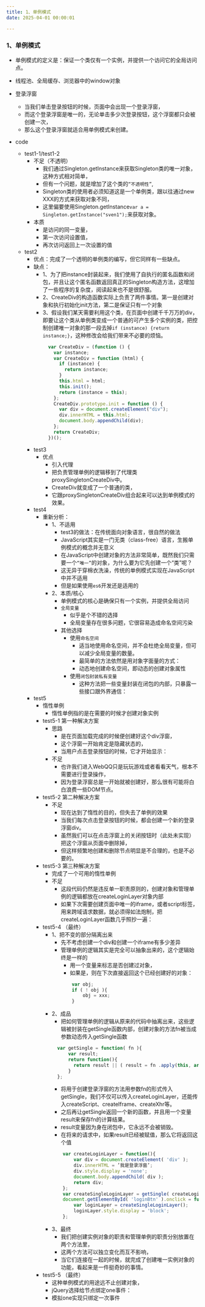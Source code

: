 ```yaml
---
title: 1、单例模式
date: 2025-04-01 00:00:01

---
```

### 1、单例模式
- 单例模式的定义是：保证一个类仅有一个实例，并提供一个访问它的全局访问点。
- 线程池、全局缓存、浏览器中的window对象
- 登录浮窗
  - 当我们单击登录按钮的时候，页面中会出现一个登录浮窗，
  - 而这个登录浮窗是唯一的，无论单击多少次登录按钮，这个浮窗都只会被创建一次，
  - 那么这个登录浮窗就适合用单例模式来创建。


- code
  - test1-1/test1-2
    - 不足（不透明）
      - 我们通过Singleton.getInstance来获取Singleton类的唯一对象，这种方式相对简单，
      - 但有一个问题，就是增加了这个类的`“不透明性”`,
      - Singleton类的使用者必须知道这是一个单例类，跟以往通过new XXX的方式来获取对象不同，
      - 这里偏要使用Singleton.getInstance`var a = Singleton.getInstance("sven1");`来获取对象。
    - 本质
      - 是访问的同一变量，
      - 第一次访问设置值，
      - 再次访问返回上一次设置的值
  - test2
    - 优点：完成了一个透明的单例类的编写，但它同样有一些缺点。
    - 缺点：
      - 1、为了把instance封装起来，我们使用了自执行的匿名函数和闭包，并且让这个匿名函数返回真正的Singleton构造方法，这增加了一些程序的复杂度，阅读起来也不是很舒服。
      - 2、CreateDiv的构造函数实际上负责了两件事情。第一是创建对象和执行初始化init方法，第二是保证只有一个对象
      - 3、假设我们某天需要利用这个类，在页面中创建千千万万的div，即要让这个类从单例类变成一个普通的可产生多个实例的类，把控制创建唯一对象的那一段去掉`if (instance) {return instance;}`，这种修改会给我们带来不必要的烦恼。
        ```js
          var CreateDiv = (function () {
            var instance;
            var CreateDiv = function (html) {
              if (instance) {
                return instance;
              }
              this.html = html;
              this.init();
              return (instance = this);
            };
            CreateDiv.prototype.init = function () {
              var div = document.createElement("div");
              div.innerHTML = this.html;
              document.body.appendChild(div);
            };
            return CreateDiv;
          })();
        ```
    - test3
      - 优点
        - 引入代理
        - 把负责管理单例的逻辑移到了代理类proxySingletonCreateDiv中。
        - CreateDiv就变成了一个普通的类，
        - 它跟proxySingletonCreateDiv组合起来可以达到单例模式的效果。
    - test4
      - 重新分析：
        - 1、不适用
          - test3的做法：在传统面向对象语言，很自然的做法
          - JavaScript其实是一门无类（class-free）语言，生搬单例模式的概念并无意义
          - 在JavaScript中创建对象的方法非常简单，既然我们只需要一个`“唯一”`的对象，为什么要为它先创建一个“类”呢？
          - 这无异于穿棉衣洗澡，传统的单例模式实现在JavaScript中并不适用
          - 但是如果使用`es6`开发还是适用的
        - 2、本质/核心
          - 单例模式的核心是确保只有一个实例，并提供全局访问
          - `全局变量`
            - 似乎是个不错的选择
            - 全局变量存在很多问题，它很容易造成命名空间污染
          - 其他选择
            - 使用`命名空间`
              - 适当地使用命名空间，并不会杜绝全局变量，但可以减少全局变量的数量。
              - 最简单的方法依然是用对象字面量的方式：
              - 动态地创建命名空间，即动态的创建对象属性
            - 使用`闭包封装私有变量`
              - 这种方法把一些变量封装在闭包的内部，只暴露一些接口跟外界通信：
    - test5
      - 惰性单例
        - 惰性单例指的是在需要的时候才创建对象实例
      - test5-1 第一种解决方案 
        - 思路
          - 是在页面加载完成的时候便创建好这个div浮窗，
          - 这个浮窗一开始肯定是隐藏状态的，
          - 当用户点击登录按钮的时候，它才开始显示：
        - 不足
          - 也许我们进入WebQQ只是玩玩游戏或者看看天气，根本不需要进行登录操作，
          - 因为登录浮窗总是一开始就被创建好，那么很有可能将白白浪费一些DOM节点。
      - test5-2 第二种解决方案 
        - 不足
          - 现在达到了惰性的目的，但失去了单例的效果
          - 当我们每次点击登录按钮的时候，都会创建一个新的登录浮窗div。
          - 虽然我们可以在点击浮窗上的关闭按钮时（此处未实现）把这个浮窗从页面中删除掉，
          - 但这样频繁地创建和删除节点明显是不合理的，也是不必要的。
      - test5-3 第三种解决方案
          - 完成了一个可用的惰性单例
          - 不足
            - 这段代码仍然是违反单一职责原则的，创建对象和管理单例的逻辑都放在createLoginLayer对象内部
            - 如果下次需要创建页面中唯一的iframe，或者script标签，用来跨域请求数据，就必须得如法炮制，把createLoginLayer函数几乎照抄一遍：
      - test5-4 （最终）
        - 1、把不变的部分隔离出来
          - 先不考虑创建一个div和创建一个iframe有多少差异
          - 管理单例的逻辑其实是完全可以抽象出来的，这个逻辑始终是一样的
            - 用一个变量来标志是否创建过对象，
            - 如果是，则在下次直接返回这个已经创建好的对象：
            ```js
                var obj;
                if ( ! obj ){
                    obj = xxx;
                } 
            ```
        - 2、成品
          - 把如何管理单例的逻辑从原来的代码中抽离出来，这些逻辑被封装在getSingle函数内部，创建对象的方法fn被当成参数动态传入getSingle函数
          ```js
            var getSingle = function( fn ){
                var result;
                return function(){
                  return result || ( result = fn .apply(this, arguments ) );
                }
            };
          ```
          - 将用于创建登录浮窗的方法用参数fn的形式传入getSingle，我们不仅可以传入createLoginLayer，还能传入createScript、createIframe、createXhr等。
          - 之后再让getSingle返回一个新的函数，并且用一个变量result来保存fn的计算结果。
          - result变量因为身在闭包中，它永远不会被销毁。
          - 在将来的请求中，如果result已经被赋值，那么它将返回这个值
          ```js
              var createLoginLayer = function(){
                  var div = document.createElement( 'div' );
                  div.innerHTML = ’我是登录浮窗’;
                  div.style.display = 'none';
                  document.body.appendChild( div );
                  return div;
              };
              var createSingleLoginLayer = getSingle( createLoginLayer );
              document.getElementById( 'loginBtn' ).onclick = function(){
                  var loginLayer = createSingleLoginLayer();
                  loginLayer.style.display = 'block';
              };
          ```
        - 3、最终
          - 我们把创建实例对象的职责和管理单例的职责分别放置在两个方法里，
          - 这两个方法可以独立变化而互不影响，
          - 当它们连接在一起的时候，就完成了创建唯一实例对象的功能，看起来是一件挺奇妙的事情。
      - test5-5 （最终）
        - 这种单例模式的用途远不止创建对象，
        - jQuery选择给节点绑定one事件：
        - 模拟one实现只绑定一次事件
